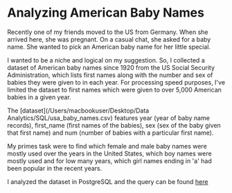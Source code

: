 # Analyzing American Baby Names

Recently one of my friends moved to the US from Germany. When she arrived here, she was pregnant. On a casual chat, she asked for a baby name. She wanted to pick an American baby name for her little special. 



I wanted to be a niche and logical on my suggestion. So, I collected a dataset of American baby names since 1920 from the US Social Security Administration, which lists first names along with the number and sex of babies they were given to in each year. For processing speed purposes, I've limited the dataset to first names which were given to over 5,000 American babies in a given year. 

The [dataset](/Users/macbookuser/Desktop/Data Analytics/SQL/usa_baby_names.csv) features year (year of baby name records), first_name (first names of the babies), sex (sex of the baby given that first name) and num (number of babies with a particular first name).

My primes task were to find which female and male baby names were mostly used over the years in the United States, which boy names were mostly used and for low many years, which girl names ending in 'a' had been popular in the recent years. 

I analyzed the dataset in PostgreSQL and the query can be found [here](https://github.com/pkabir22/Analyzing-American-Baby-Names/blob/main/notebook.ipynb)


